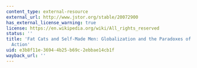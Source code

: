 ```yaml
---
content_type: external-resource
external_url: http://www.jstor.org/stable/20072900
has_external_license_warning: true
license: https://en.wikipedia.org/wiki/All_rights_reserved
status: ''
title: 'Fat Cats and Self-Made Men: Globalization and the Paradoxes of Collective
  Action'
uid: e3b8f11e-3694-4b25-b69c-2ebbae14cb1f
wayback_url: ''
---
```

